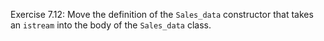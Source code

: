 Exercise 7.12: Move the definition of the ```Sales_data``` constructor that takes an
```istream``` into the body of the ```Sales_data``` class.